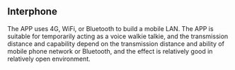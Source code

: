 ## Interphone
The APP uses 4G, WiFi, or Bluetooth to build a mobile LAN. The APP is suitable for temporarily acting as a voice walkie talkie, and the transmission distance and capability depend on the transmission distance and ability of mobile phone network or Bluetooth, and the effect is relatively good in relatively open environment.
